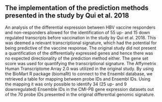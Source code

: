 ## The implementation of the prediction methods presented in the study by Qui et al. 2018

An analysis of the differential expression between HBV vaccine responders and non-responders allowed for the identification of 55 up- and 15 down regulated transcripts before vaccination in the study by Qui et al. 2018. This was deemed a relevant transcriptional signature, which had the potential for being predictive of the vaccine response. The original study did not present a quantification of the differentially expressed genes and hence there was no expected directionality of the prediction method either. The gene set score was used for quantifying the transcriptional signature. The Affymetrix Human Transcriptome Array 2.0 was utilized in the original study. By using the BioMart R package (biomaRt) to connect to the Ensembl database, we retrieved a table for mapping between probe IDs and Ensembl IDs. Using the mapping it was only possible to identify 34 (25 up- and 9 downregulated) Ensemble IDs in the CMI-PB gene expression datasets out of the 70 probe IDs presented in the original differential genomic signature.
